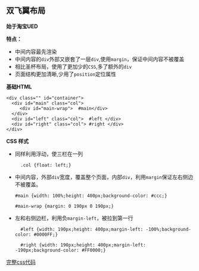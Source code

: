 ## 双飞翼布局  ##
**始于淘宝UED**

**特点：**
 - 中间内容最先渲染
 - 中间内容的`div`外部又嵌套了一层`div`,使用`margin`，保证中间内容不被覆盖
 - 相比圣杯布局，使用了更加少的`CSS`,多了额外的`div`
 - 页面结构更加清晰,少用了`position`定位属性

**基础HTML**
```
<div class="" id="container">
  <div id="main" class="col">
     <div id="main-wrap">  #main</div>
  </div>
  <div id="left" class="col">  #left </div>
  <div id="right" class="col"> #right </div>
</div>
```

**CSS 样式**
- 同样利用浮动，使三栏在一列
   ```
     .col {float: left;}
   ```
- 中间内容，外部`div`宽度，覆盖整个页面，内部`div`，利用`margin`保证左右侧边不被覆盖。
   ```
   #main {width: 100%;height: 400px;background-color: #ccc;}

   #main-wrap {margin: 0 190px 0 190px;}
   ```
- 左和右侧边栏，利用负`margin-left`，被拉到第一行
  ```
    #left {width: 190px;height: 400px;margin-left: -100%;background-color: #0000FF;}

    #right {width: 190px;height: 400px;margin-left: -190px;background-color: #FF0000;}
  ```

[完整css代码](./index.html)

